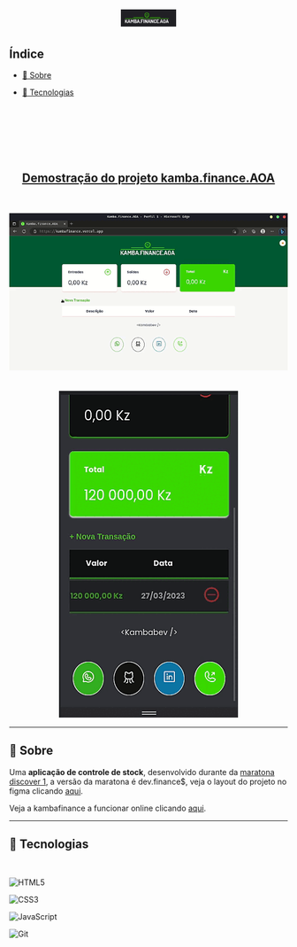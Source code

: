  <h1 align="center" height="150px" back-ground="black">
 <img src="./.github/logo.png"  width="100px">
 </h1>

## Índice  

- [📜 Sobre ](#📜-sobre)

- [🚀 Tecnologias](#🚀-tecnologias)



<br><br><br>
---
<h2 align="center"> <a href="(https://kambafinance.vercel.app">Demostração do projeto kamba.finance.AOA  </a> </h2><br><br>
 <div align="center">
<img src="./.github/kambafinancedesktop.gif">
 </div>
 <br><br>
<div align="center">
 <img src="./.github/kambafinancemobile1.gif">
 </div>

---
## 📜  Sobre

 Uma **aplicação de controle de stock**, desenvolvido durante da [maratona discover 1](https://www.youtube.com/watch?v=NlDr6JX3VvA&list=PLeLKux5eT3kY2mvZUi7IM5T548vfKxGq5),  a versão da maratona é dev.finance$, veja o layout do projeto no figma clicando [aqui](). 

 Veja a kambafinance a funcionar online clicando [aqui](https://kambafinance.vercel.app).
 
---
  ## 🚀 Tecnologias 
  <br>

   ![HTML5](https://img.shields.io/badge/HTML5-E34F26?style=for-the-badge&logo=html5&logoColor=white)

 ![CSS3](https://img.shields.io/badge/CSS3-1572B6?style=for-the-badge&logo=css3&logoColor=white)

  ![JavaScript](https://img.shields.io/badge/JavaScript-F7DF1E?style=for-the-badge&logo=javascript&logoColor=black)

  ![Git](https://img.shields.io/badge/-Git-05122A?style=for-the-badge&logo=Git&logoColor=orange)

    